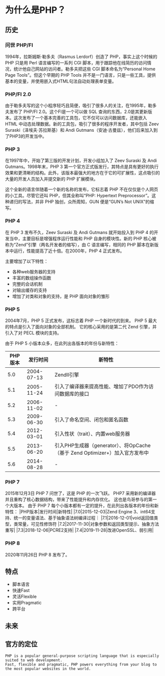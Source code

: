 # 为什么是PHP？

## 历史
### 问世 PHP/FI
1994年，拉斯姆斯·勒多夫（Rasmus Lerdorf）创造了 PHP，事实上这个时候的 PHP 只是用 Perl 语言编写的一系列 CGI 脚本，用于跟踪他在线简历的访问情况，统计他自己网站的访问者。勒多夫把这些 CGI 脚本命名为“Personal Home Page Tools”。但这个早期的 PHP Tools 并不是一门语言，只是一些工具，提供基本的变量，并使用嵌入式HTML句法自动处理表单变量。

### PHP/FI 2.0
由于勒多夫写的这个小程序轻巧且简便，吸引了很多人的关注，在1995年，勒多夫发布了 PHP/FI 2.0。这个FI是一个可以做 SQL 查询的东西，2.0是其更新版本。这次发布了一个基本完善的工具包，它不仅可以访问数据库，还能嵌入 HTML 中动态处理数据。新的工具包，吸引了很多的程序开发者，其中包括 Zeev Suraski（泽埃夫·苏拉斯基）和 Andi Gutmans（安迪·古曼兹），他们后来加入到了PHP3的开发当中。

### PHP 3
在1997年中，开始了第三版的开发计划，开发小组加入了 Zeev Suraski 及 Andi Gutmans。1998年末，PHP 3 第一个官方正式版发行，其特点是具有更好的执行效果和更清晰的结构。此外，该版本最强大的地方在于它的可扩展性，这点吸引的大量的开发人员加入并提交新的 PHP 扩展模块。

这个全新的语言伴随着一个新的名称的发布，它标志着 PHP 不在仅仅是个人网页的小工具。尽管它还叫 PHP，但其全称叫“PHP: Hypertext Preprocessor”。这种递归的写法，并非 PHP 独创，众所周知，GUN 便是“GUN’s Not UNIX”的缩写。

### PHP 4
在 PHP 3 发布不久，Zeev Suraski 及 Andi Gutmans 就开始投入到 PHP 4 的开发当中，主要目标是增强程序运行性能和 PHP 自身的模块性。新的 PHP 核心被称为“Zend”引擎（两名开发者的缩写），由 C 语言编写，相同的 PHP 脚本在新版本中运行，性能提高了近十倍。在2000年，PHP 4 正式发布。

主要增加了以下特性：

- 各种web服务器的支持
- 丰富的数组操作函数
- 完整的会话机制
- 对输出缓存的支持
- 增加了对类和对象的支持，是 PHP 面向对象的雏形

### PHP 5
2004年7月，PHP 5 正式发布，这标志着 PHP 一个新时代的到来。
PHP 5 最大的特点是引入了面向对象的全部机制。
它的核心采用的是第二代 Zend 引擎，并引入了对 PECL 模块的支持。

由于 PHP 5 小版本众多，在此列出各版本的年份与新特性：


|PHP版本|发行时间|新特性|
| -- | -- | -- |
|5.0|2004-07-13|ZendⅡ引擎|
|5.1|2005-11-24|引入了编译器来提高性能、增加了PDO作为访问数据库的接口|
|5.2|2006-11-02|-|
|5.3|2009-06-30|引入了命名空间、闭包和匿名函数|
|5.4|2012-03-01|引入性状（trait）、内置web服务器|
|5.5|2013-06-20|引入PHP生成器（generator）、将OpCache（基于 Zend Optimizer+）加入官方发布中|
|5.6|2014-08-28|-|

### PHP 7
2015年12月3日 PHP 7 问世了，这是 PHP 的一次飞跃。
PHP7 采用新的编译器并且重构了核心数据结构，带来了性能提升和内存优化。
这也是鸟哥参与的第一个大版本。
由于 PHP 7 每个小版本都有一定的提升，在此列出各版本的年份和新特性：
|PHP版本|发行时间|新特性|
|7.0|2015-12-03|Zend Engine 3、int64支持、统一的变量语法、基于抽象语法树编译过程｜
|7.1|2016-12-01|void返回值类型，类常量，可见性修饰符
|7.2|2017-11-30|对象参数和返回类型提示、抽象方法重写|
|7.3|2018-12-06|PCRE2支持|
|7.4|2019-11-28|改进OpenSSL、弱引用|

### PHP 8
2020年11月26日 PHP 8 发布了。




## 特点
- 脚本语言
- 快速Fast
- 灵活Flexible
- 实用Pragmatic
- 跨平台
## 未来

## 官方的定位
```
PHP is a popular general-purpose scripting language that is especially suited to web development.
Fast, flexible and pragmatic, PHP powers everything from your blog to the most popular websites in the world.
```